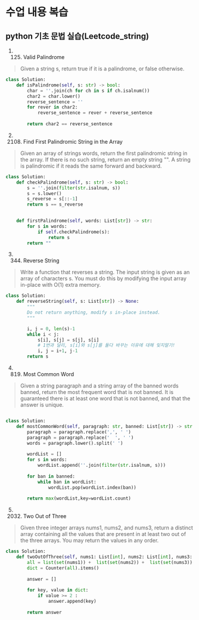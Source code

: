 # 수업 내용 복습
## python 기초 문법 실습(Leetcode_string)

1. 125. Valid Palindrome
>Given a string s, return true if it is a palindrome, or false otherwise.

```python
class Solution:
    def isPalindrome(self, s: str) -> bool:
        char = ''.join(ch for ch in s if ch.isalnum())
        char2 = char.lower()
        reverse_sentence = ''
        for rever in char2:
            reverse_sentence = rever + reverse_sentence
            
        return char2 == reverse_sentence
 ```

 2. 2108. Find First Palindromic String in the Array
> Given an array of strings words, return the first palindromic string in the array. If there is no such string, return an empty string "". A string is palindromic if it reads the same forward and backward.

```python
class Solution:
    def checkPalindrome(self, s: str) -> bool:
        s = ''.join(filter(str.isalnum, s))
        s = s.lower()
        s_reverse = s[::-1]
        return s == s_reverse

    
    def firstPalindrome(self, words: List[str]) -> str:
        for s in words:
            if self.checkPalindrome(s):
                return s
        return ""
 ```

 3. 344. Reverse String
> Write a function that reverses a string. The input string is given as an array of characters s. You must do this by modifying the input array in-place with O(1) extra memory.       

```python
class Solution:
    def reverseString(self, s: List[str]) -> None:
        """
        Do not return anything, modify s in-place instead.
        """

        i, j = 0, len(s)-1
        while i < j:
            s[i], s[j] = s[j], s[i]
            # 1번과 달리, s[i]와 s[j]를 둘다 바꾸는 이유에 대해 잊지말기!
            i, j = i+1, j-1
        return s
```

4. 819. Most Common Word
> Given a string paragraph and a string array of the banned words banned, return the most frequent word that is not banned. It is guaranteed there is at least one word that is not banned, and that the answer is unique.

```python

class Solution:
    def mostCommonWord(self, paragraph: str, banned: List[str]) -> str:
        paragraph = paragraph.replace(',', ' ')
        paragraph = paragraph.replace('  ', ' ')
        words = paragraph.lower().split(' ')
        
        wordList = []
        for s in words:
            wordList.append(''.join(filter(str.isalnum, s)))
            
        for ban in banned:
            while ban in wordList:
                wordList.pop(wordList.index(ban))
        
        return max(wordList,key=wordList.count)
```

5. 2032. Two Out of Three
> Given three integer arrays nums1, nums2, and nums3, return a distinct array containing all the values that are present in at least two out of the three arrays. You may return the values in any order.

``` python
class Solution:
    def twoOutOfThree(self, nums1: List[int], nums2: List[int], nums3: List[int]) -> List[int]:
        all = list(set(nums1)) +  list(set(nums2)) +  list(set(nums3))
        dict = Counter(all).items()
        
        answer = []
        
        for key, value in dict:
            if value >= 2 :
                answer.append(key)
                
        return answer
```

